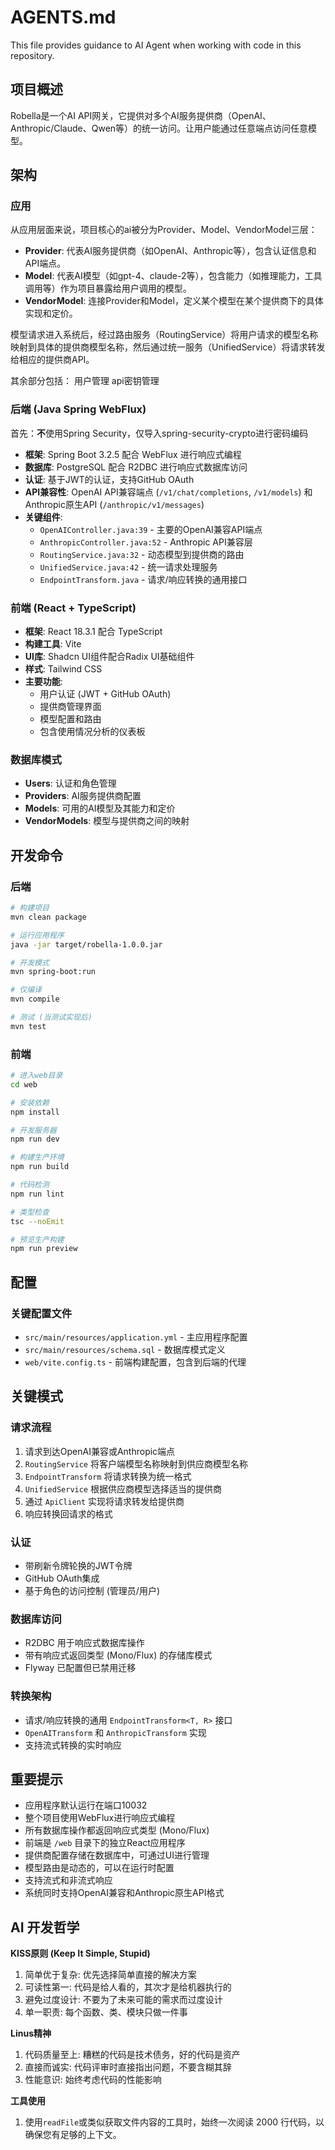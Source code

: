 # AGENTS.md

This file provides guidance to AI Agent when working with code in this repository.

## 项目概述

Robella是一个AI API网关，它提供对多个AI服务提供商（OpenAI、Anthropic/Claude、Qwen等）的统一访问。让用户能通过任意端点访问任意模型。

## 架构

### 应用
从应用层面来说，项目核心的ai被分为Provider、Model、VendorModel三层：
- **Provider**: 代表AI服务提供商（如OpenAI、Anthropic等），包含认证信息和API端点。
- **Model**: 代表AI模型（如gpt-4、claude-2等），包含能力（如推理能力，工具调用等）作为项目暴露给用户调用的模型。
- **VendorModel**: 连接Provider和Model，定义某个模型在某个提供商下的具体实现和定价。

模型请求进入系统后，经过路由服务（RoutingService）将用户请求的模型名称映射到具体的提供商模型名称，然后通过统一服务（UnifiedService）将请求转发给相应的提供商API。

其余部分包括：
用户管理
api密钥管理

### 后端 (Java Spring WebFlux)
首先：**不**使用Spring Security，仅导入spring-security-crypto进行密码编码
- **框架**: Spring Boot 3.2.5 配合 WebFlux 进行响应式编程
- **数据库**: PostgreSQL 配合 R2DBC 进行响应式数据库访问
- **认证**: 基于JWT的认证，支持GitHub OAuth
- **API兼容性**: OpenAI API兼容端点 (`/v1/chat/completions`, `/v1/models`) 和 Anthropic原生API (`/anthropic/v1/messages`)
- **关键组件**:
  - `OpenAIController.java:39` - 主要的OpenAI兼容API端点
  - `AnthropicController.java:52` - Anthropic API兼容层
  - `RoutingService.java:32` - 动态模型到提供商的路由
  - `UnifiedService.java:42` - 统一请求处理服务
  - `EndpointTransform.java` - 请求/响应转换的通用接口

### 前端 (React + TypeScript)
- **框架**: React 18.3.1 配合 TypeScript
- **构建工具**: Vite
- **UI库**: Shadcn UI组件配合Radix UI基础组件
- **样式**: Tailwind CSS
- **主要功能**:
  - 用户认证 (JWT + GitHub OAuth)
  - 提供商管理界面
  - 模型配置和路由
  - 包含使用情况分析的仪表板

### 数据库模式
- **Users**: 认证和角色管理
- **Providers**: AI服务提供商配置
- **Models**: 可用的AI模型及其能力和定价
- **VendorModels**: 模型与提供商之间的映射

## 开发命令

### 后端
```bash
# 构建项目
mvn clean package

# 运行应用程序
java -jar target/robella-1.0.0.jar

# 开发模式
mvn spring-boot:run

# 仅编译
mvn compile

# 测试 (当测试实现后)
mvn test
```

### 前端
```bash
# 进入web目录
cd web

# 安装依赖
npm install

# 开发服务器
npm run dev

# 构建生产环境
npm run build

# 代码检测
npm run lint

# 类型检查
tsc --noEmit

# 预览生产构建
npm run preview
```

## 配置

### 关键配置文件
- `src/main/resources/application.yml` - 主应用程序配置
- `src/main/resources/schema.sql` - 数据库模式定义
- `web/vite.config.ts` - 前端构建配置，包含到后端的代理


## 关键模式

### 请求流程
1. 请求到达OpenAI兼容或Anthropic端点
2. `RoutingService` 将客户端模型名称映射到供应商模型名称
3. `EndpointTransform` 将请求转换为统一格式
4. `UnifiedService` 根据供应商模型选择适当的提供商
5. 通过 `ApiClient` 实现将请求转发给提供商
6. 响应转换回请求的格式

### 认证
- 带刷新令牌轮换的JWT令牌
- GitHub OAuth集成
- 基于角色的访问控制 (管理员/用户)

### 数据库访问
- R2DBC 用于响应式数据库操作
- 带有响应式返回类型 (Mono/Flux) 的存储库模式
- Flyway 已配置但已禁用迁移

### 转换架构
- 请求/响应转换的通用 `EndpointTransform<T, R>` 接口
- `OpenAITransform` 和 `AnthropicTransform` 实现
- 支持流式转换的实时响应

## 重要提示

- 应用程序默认运行在端口10032
- 整个项目使用WebFlux进行响应式编程
- 所有数据库操作都返回响应式类型 (Mono/Flux)
- 前端是 `/web` 目录下的独立React应用程序
- 提供商配置存储在数据库中，可通过UI进行管理
- 模型路由是动态的，可以在运行时配置
- 支持流式和非流式响应
- 系统同时支持OpenAI兼容和Anthropic原生API格式

## AI 开发哲学

**KISS原则 (Keep It Simple, Stupid)**
1. 简单优于复杂: 优先选择简单直接的解决方案
2. 可读性第一: 代码是给人看的，其次才是给机器执行的
3. 避免过度设计: 不要为了未来可能的需求而过度设计
4. 单一职责: 每个函数、类、模块只做一件事

**Linus精神**
1. 代码质量至上: 糟糕的代码是技术债务，好的代码是资产
2. 直接而诚实: 代码评审时直接指出问题，不要含糊其辞
3. 性能意识: 始终考虑代码的性能影响

**工具使用**
1. 使用`readFile`或类似获取文件内容的工具时，始终一次阅读 2000 行代码，以确保您有足够的上下文。